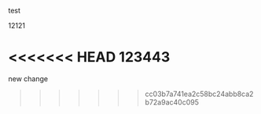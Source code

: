 test

12121

<<<<<<< HEAD
123443
=======
new change
>>>>>>> cc03b7a741ea2c58bc24abb8ca2b72a9ac40c095
